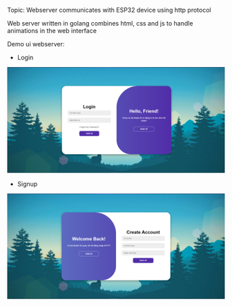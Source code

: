 Topic: Webserver communicates with ESP32 device using http protocol

Web server written in golang combines html, css and js to handle animations in the web interface

Demo ui webserver:

+ Login

![Login](datareadme/login.png)

+ Signup

![Signup](datareadme/signup.png)

